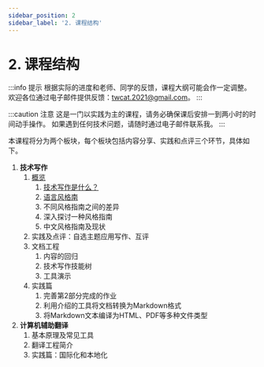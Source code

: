 ```yaml
---
sidebar_position: 2
sidebar_label: '2. 课程结构'
---
```


# 2. 课程结构

:::info 提示
根据实际的进度和老师、同学的反馈，课程大纲可能会作一定调整。
欢迎各位通过电子邮件提供反馈：twcat.2021@gmail.com。
:::

:::caution 注意
这是一门以实践为主的课程，请务必确保课后安排一到两小时的时间动手操作。
如果遇到任何技术问题，请随时通过电子邮件联系我。
:::

本课程将分为两个板块，每个板块包括内容分享、实践和点评三个环节，具体如下。

1. **技术写作**
    1. [概览](/docs/tw/intro)
        1. [技术写作是什么？](/docs/tw/what-is-tw)
        2. [语言风格南](/docs/tw/common-styles/intro)
        3. 不同风格指南之间的差异 <!-- compare -->
        4. 深入探讨一种风格指南
        5. 中文风格指南及现状
    2. 实践及点评：自选主题应用写作、互评 <!-- steps -->
    3. 文档工程
       1. 内容的回归 <!--  Markdown -->
       2. 技术写作技能树 <!-- Pandoc, Docusaurus, MkDocs, Sphinx, Bookdown -->
       3. 工具演示 <!-- Visual Studio Code、MacDown、Notepad++等 -->
    4. 实践篇
       1. 完善第2部分完成的作业
       2. 利用介绍的工具将文档转换为Markdown格式
       3. 将Markdown文本编译为HTML、PDF等多种文件类型
2. **计算机辅助翻译**
    1. 基本原理及常见工具
    2. 翻译工程简介
    3. 实践篇：国际化和本地化
